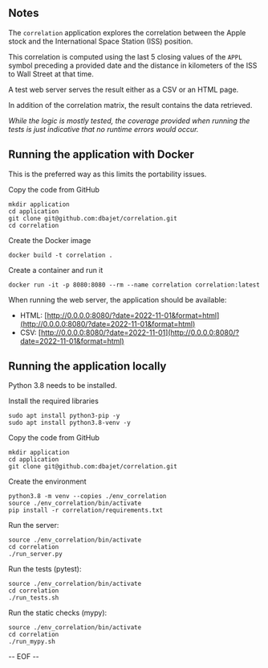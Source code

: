 ## Notes

The `correlation` application explores the correlation between the Apple stock and the International Space Station (ISS) position.

This correlation is computed using the last 5 closing values of the `APPL` symbol preceding a provided date and
the distance in kilometers of the ISS to Wall Street at that time.

A test web server serves the result either as a CSV or an HTML page.

In addition of the correlation matrix, the result contains the data retrieved.

_While the logic is mostly tested, the coverage provided when running the tests is just indicative that no runtime errors would occur._

## Running the application with Docker

This is the preferred way as this limits the portability issues.

Copy the code from GitHub

```
mkdir application
cd application
git clone git@github.com:dbajet/correlation.git
cd correlation
```

Create the Docker image

```
docker build -t correlation .
```

Create a container and run it

```
docker run -it -p 8080:8080 --rm --name correlation correlation:latest
```

When running the web server, the application should be available:

* HTML: [http://0.0.0.0:8080/?date=2022-11-01&format=html](http://0.0.0.0:8080/?date=2022-11-01&format=html)
* CSV: [http://0.0.0.0:8080/?date=2022-11-01](http://0.0.0.0:8080/?date=2022-11-01&format=html)

## Running the application locally

Python 3.8 needs to be installed.

Install the required libraries

```
sudo apt install python3-pip -y 
sudo apt install python3.8-venv -y 
```

Copy the code from GitHub

```
mkdir application
cd application
git clone git@github.com:dbajet/correlation.git
```

Create the environment

```
python3.8 -m venv --copies ./env_correlation
source ./env_correlation/bin/activate
pip install -r correlation/requirements.txt
```

Run the server:

```
source ./env_correlation/bin/activate
cd correlation
./run_server.py
```

Run the tests (pytest):

```
source ./env_correlation/bin/activate
cd correlation
./run_tests.sh
```

Run the static checks (mypy):

```
source ./env_correlation/bin/activate
cd correlation
./run_mypy.sh
```

-- EOF --
